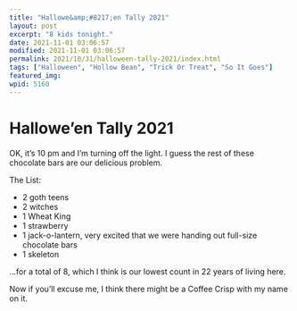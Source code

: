 ```yaml
---
title: "Hallowe&amp;#8217;en Tally 2021"
layout: post
excerpt: "8 kids tonight."
date: 2021-11-01 03:06:57
modified: 2021-11-01 03:06:57
permalink: 2021/10/31/halloween-tally-2021/index.html
tags: ["Halloween", "Hollow Bean", "Trick Or Treat", "So It Goes"]
featured_img: 
wpid: 5160
---
```


# Hallowe&#8217;en Tally 2021

OK, it’s 10 pm and I’m turning off the light. I guess the rest of these chocolate bars are our delicious problem.

The List:

- 2 goth teens
- 2 witches
- 1 Wheat King
- 1 strawberry
- 1 jack-o-lantern, very excited that we were handing out full-size chocolate bars
- 1 skeleton

…for a total of 8, which I think is our lowest count in 22 years of living here.

Now if you’ll excuse me, I think there might be a Coffee Crisp with my name on it.